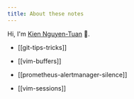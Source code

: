```yaml
---
title: About these notes
---
```


Hi, I'm [Kien Nguyen-Tuan](https://github.com/ntk148v/) 👋.


- [[git-tips-tricks]]

- [[vim-buffers]]

- [[prometheus-alertmanager-silence]]

- [[vim-sessions]]
